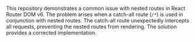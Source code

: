 This repository demonstrates a common issue with nested routes in React Router DOM v6.  The problem arises when a catch-all route (`/*`) is used in conjunction with nested routes.  The catch-all route unexpectedly intercepts all requests, preventing the nested routes from rendering. The solution provides a corrected implementation.